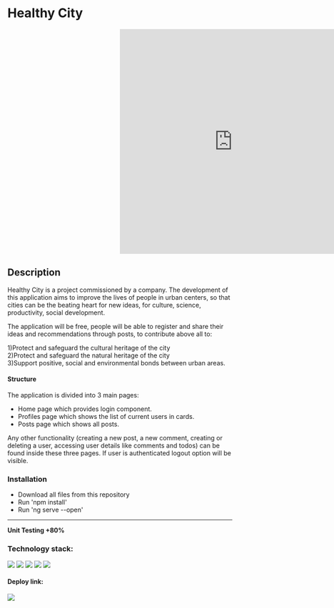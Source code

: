 <h1> Healthy City</h1>
<div align="center">
<div style="width:100%;height:0;padding-bottom:100%;position:relative;"><iframe src="https://giphy.com/embed/QtvCDSpaMyzly246Gg" width="100%" height="100%" style="position:absolute" frameBorder="0" class="giphy-embed" allowFullScreen></iframe></div></div>


<h2> Description </h2>
<p>Healthy City is a project commissioned by a company. The development of this application aims to improve the lives of people in urban centers, so that cities can be the beating heart  for new ideas, for culture, science, productivity, social development.

The application will be free, people will be able to register and share their ideas and recommendations through posts, to contribute above all to:

1)Protect and safeguard the cultural heritage of the city <br>
2)Protect and safeguard the natural heritage of the city<br>
3)Support positive, social and environmental bonds between urban areas.  
<h4>Structure </h4>
The application is divided into 3 main pages: <br>
<ul>
<li> Home page which provides login component. </li>
<li> Profiles page which shows the list of current users in cards.   </li>
<li>Posts page which shows all posts.    </li>
</ul>
  Any other functionality (creating a new post, a new comment, creating or deleting a user, accessing user details like comments and todos) can be found inside these three pages. If user is authenticated logout option will be visible.
 </p>

<h3>Installation  </h3>
<p> <ul>  
<li>Download all files from this repository  </li>
<li>Run 'npm install'     </li>
<li>Run 'ng serve --open'  </li>
</ul>  </p>
<hr>
<p > <strong>Unit Testing +80% </strong> </p>
<h3>Technology stack: </h3>
<span>
<img src="https://img.shields.io/badge/html5-%23E34F26.svg?style=for-the-badge&logo=html5&logoColor=white" />
<img src="https://img.shields.io/badge/angular-%23DD0031.svg?style=for-the-badge&logo=angular&logoColor=white"    />
<img src="https://img.shields.io/badge/rxjs-%23B7178C.svg?style=for-the-badge&logo=reactivex&logoColor=white" />
<img src="https://img.shields.io/badge/bootstrap-%23563D7C.svg?style=for-the-badge&logo=bootstrap&logoColor=white"    />
<img src="https://img.shields.io/badge/jasmine-%238A4182.svg?style=for-the-badge&logo=jasmine&logoColor=white"    />
  </span>


   <h4>Deploy link:     </h4>
  <span> 
  <img align="left" src="https://img.shields.io/badge/netlify-%23000000.svg?style=for-the-badge&logo=netlify&logoColor=#00C7B7  "> 
</span>
